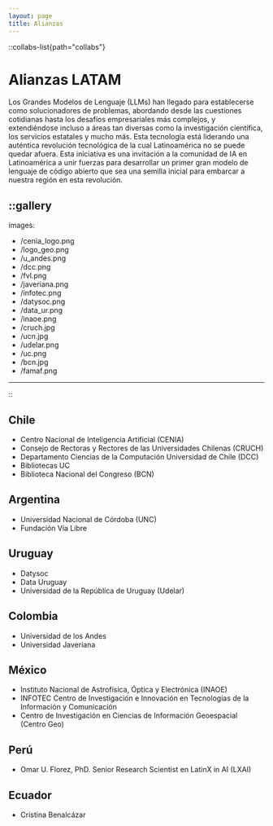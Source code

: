 ```yaml
---
layout: page
title: Alianzas
---
```


::collabs-list{path="collabs"}




# Alianzas LATAM
Los Grandes Modelos de Lenguaje (LLMs) han llegado para establecerse como solucionadores de problemas, abordando desde las cuestiones cotidianas hasta los desafíos empresariales más complejos, y extendiéndose incluso a áreas tan diversas como la investigación científica, los servicios estatales y mucho más. Esta tecnología está liderando una auténtica revolución tecnológica de la cual Latinoamérica no se puede quedar afuera. Esta iniciativa es una invitación a la comunidad de IA en Latinoamérica a unir fuerzas para desarrollar un primer gran modelo de lenguaje de código abierto que sea una semilla inicial para embarcar a nuestra región en esta revolución.

::gallery
---
images:
  - /cenia_logo.png
  - /logo_geo.png
  - /u_andes.png
  - /dcc.png
  - /fvl.png
  - /javeriana.png
  - /infotec.png
  - /datysoc.png
  - /data_ur.png
  - /inaoe.png
  - /cruch.jpg
  - /ucn.jpg
  - /udelar.png
  - /uc.png
  - /bcn.jpg
  - /famaf.png
---
::

## Chile
- Centro Nacional de Inteligencia Artificial (CENIA)
- Consejo de Rectoras y Rectores de las Universidades Chilenas (CRUCH) 
- Departamento Ciencias de la Computación Universidad de Chile (DCC)
- Bibliotecas UC
- Biblioteca Nacional del Congreso (BCN)
## Argentina
- Universidad Nacional de Córdoba (UNC)
- Fundación Vía Libre
## Uruguay
- Datysoc
- Data Uruguay
- Universidad de la República de Uruguay (Udelar)
## Colombia
- Universidad de los Andes
- Universidad Javeriana
## México
- Instituto Nacional de Astrofísica, Óptica y Electrónica (INAOE) 
- INFOTEC Centro de Investigación e Innovación en Tecnologías de la Información y Comunicación
- Centro de Investigación en Ciencias de Información Geoespacial (Centro Geo)
## Perú
- Omar U. Florez, PhD. Senior Research Scientist en LatinX in AI (LXAI)
## Ecuador
- Cristina Benalcázar







